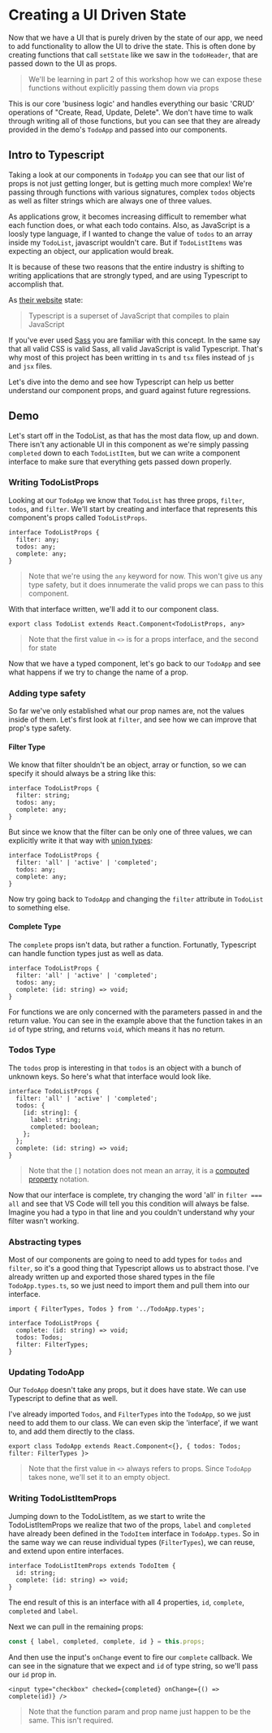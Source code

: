 # Creating a UI Driven State

Now that we have a UI that is purely driven by the state of our app, we need to add functionality to allow the UI to drive the state. This is often done by creating functions that call `setState` like we saw in the `todoHeader`, that are passed down to the UI as props.

> We'll be learning in part 2 of this workshop how we can expose these functions without explicitly passing them down via props

This is our core 'business logic' and handles everything our basic 'CRUD' operations of "Create, Read, Update, Delete". We don't have time to walk through writing all of those functions, but you can see that they are already provided in the demo's `TodoApp` and passed into our components.

## Intro to Typescript

Taking a look at our components in `TodoApp` you can see that our list of props is not just getting longer, but is getting much more complex! We're passing through functions with various signatures, complex `todos` objects as well as filter strings which are always one of three values.

As applications grow, it becomes increasing difficult to remember what each function does, or what each todo contains. Also, as JavaScript is a loosly type language, if I wanted to change the value of `todos` to an array inside my `TodoList`, javascript wouldn't care. But if `TodoListItems` was expecting an object, our application would break.

It is because of these two reasons that the entire industry is shifting to writing applications that are strongly typed, and are using Typescript to accomplish that.

As [their website](https://www.typescriptlang.org/) state:

> Typescript is a superset of JavaScript that compiles to plain JavaScript

If you've ever used [Sass](https://sass-lang.com/) you are familiar with this concept. In the same say that all valid CSS is valid Sass, all valid JavaScript is valid Typescript. That's why most of this project has been writting in `ts` and `tsx` files instead of `js` and `jsx` files.

Let's dive into the demo and see how Typescript can help us better understand our component props, and guard against future regressions.

## Demo

Let's start off in the TodoList, as that has the most data flow, up and down. There isn't any actionable UI in this component as we're simply passing `completed` down to each `TodoListItem`, but we can write a component interface to make sure that everything gets passed down properly.

### Writing TodoListProps

Looking at our `TodoApp` we know that `TodoList` has three props, `filter`, `todos`, and `filter`. We'll start by creating and interface that represents this component's props called `TodoListProps`.

```tsx
interface TodoListProps {
  filter: any;
  todos: any;
  complete: any;
}
```

> Note that we're using the `any` keyword for now. This won't give us any type safety, but it does innumerate the valid props we can pass to this component.

With that interface written, we'll add it to our component class.

```tsx
export class TodoList extends React.Component<TodoListProps, any>
```

> Note that the first value in `<>` is for a props interface, and the second for state

Now that we have a typed component, let's go back to our `TodoApp` and see what happens if we try to change the name of a prop.

### Adding type safety

So far we've only established what our prop names are, not the values inside of them. Let's first look at `filter`, and see how we can improve that prop's type safety.

#### Filter Type

We know that filter shouldn't be an object, array or function, so we can specify it should always be a string like this:

```tsx
interface TodoListProps {
  filter: string;
  todos: any;
  complete: any;
}
```

But since we know that the filter can be only one of three values, we can explicitly write it that way with [union types](https://www.typescriptlang.org/docs/handbook/advanced-types.html#union-types):

```tsx
interface TodoListProps {
  filter: 'all' | 'active' | 'completed';
  todos: any;
  complete: any;
}
```

Now try going back to `TodoApp` and changing the `filter` attribute in `TodoList` to something else.

#### Complete Type

The `complete` props isn't data, but rather a function. Fortunatly, Typescript can handle function types just as well as data.

```tsx
interface TodoListProps {
  filter: 'all' | 'active' | 'completed';
  todos: any;
  complete: (id: string) => void;
}
```

For functions we are only concerned with the parameters passed in and the return value. You can see in the example above that the function takes in an `id` of type string, and returns `void`, which means it has no return.

### Todos Type

The `todos` prop is interesting in that `todos` is an object with a bunch of unknown keys. So here's what that interface would look like.

```tsx
interface TodoListProps {
  filter: 'all' | 'active' | 'completed';
  todos: {
    [id: string]: {
      label: string;
      completed: boolean;
    };
  };
  complete: (id: string) => void;
}
```

> Note that the `[]` notation does not mean an array, it is a [computed property](https://developer.mozilla.org/en-US/docs/Web/JavaScript/Reference/Operators/Object_initializer#Computed_property_names) notation.

Now that our interface is complete, try changing the word 'all' in `filter === all` and see that VS Code will tell you this condition will always be false. Imagine you had a typo in that line and you couldn't understand why your filter wasn't working.

### Abstracting types

Most of our components are going to need to add types for `todos` and `filter`, so it's a good thing that Typescript allows us to abstract those. I've already written up and exported those shared types in the file `TodoApp.types.ts`, so we just need to import them and pull them into our interface.

```tsx
import { FilterTypes, Todos } from '../TodoApp.types';

interface TodoListProps {
  complete: (id: string) => void;
  todos: Todos;
  filter: FilterTypes;
}
```

### Updating TodoApp

Our `TodoApp` doesn't take any props, but it does have state. We can use Typescript to define that as well.

I've already imported `Todos`, and `FilterTypes` into the `TodoApp`, so we just need to add them to our class. We can even skip the 'interface', if we want to, and add them directly to the class.

```tsx
export class TodoApp extends React.Component<{}, { todos: Todos; filter: FilterTypes }>
```

> Note that the first value in `<>` always refers to props. Since `TodoApp` takes none, we'll set it to an empty object.

### Writing TodoListItemProps

Jumping down to the TodoListItem, as we start to write the TodoListItemProps we realize that two of the props, `label` and `completed` have already been defined in the `TodoItem` interface in `TodoApp.types`. So in the same way we can reuse individual types (`FilterTypes`), we can reuse, and extend upon entire interfaces.

```tsx
interface TodoListItemProps extends TodoItem {
  id: string;
  complete: (id: string) => void;
}
```

The end result of this is an interface with all 4 properties, `id`, `complete`, `completed` and `label`.

Next we can pull in the remaining props:

```jsx
const { label, completed, complete, id } = this.props;
```

And then use the input's `onChange` event to fire our `complete` callback. We can see in the signature that we expect and `id` of type string, so we'll pass our `id` prop in.

```tsx
<input type="checkbox" checked={completed} onChange={() => complete(id)} />
```

> Note that the function param and prop name just happen to be the same. This isn't required.
